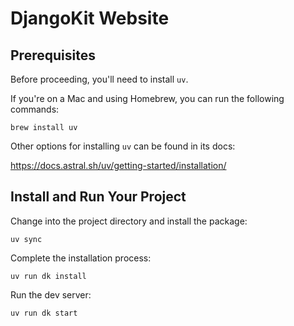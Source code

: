 # DjangoKit Website

## Prerequisites

Before proceeding, you'll need to install `uv`.

If you're on a Mac and using Homebrew, you can run the following
commands:

    brew install uv

Other options for installing `uv` can be found in its docs:

https://docs.astral.sh/uv/getting-started/installation/

## Install and Run Your Project

Change into the project directory and install the package:

    uv sync

Complete the installation process:

    uv run dk install

Run the dev server:

    uv run dk start
